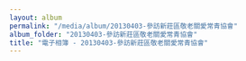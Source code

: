 ```yaml
---
layout: album
permalink: "/media/album/20130403-參訪新莊區敬老關愛常青協會"
album_folder: "20130403-參訪新莊區敬老關愛常青協會"
title: "電子相簿 - 20130403-參訪新莊區敬老關愛常青協會"
---
```

